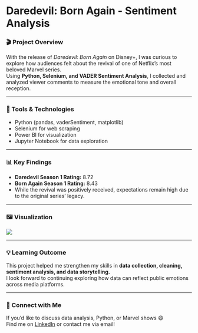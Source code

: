 # Daredevil: Born Again - Sentiment Analysis

### 🎬 Project Overview
With the release of *Daredevil: Born Again* on Disney+, I was curious to explore how audiences felt about the revival of one of Netflix’s most beloved Marvel series.  
Using **Python, Selenium, and VADER Sentiment Analysis**, I collected and analyzed viewer comments to measure the emotional tone and overall reception.

---

### 🧰 Tools & Technologies
- Python (pandas, vaderSentiment, matplotlib)
- Selenium for web scraping
- Power BI for visualization
- Jupyter Notebook for data exploration

---

### 📊 Key Findings
- **Daredevil Season 1 Rating:** 8.72  
- **Born Again Season 1 Rating:** 8.43  
- While the revival was positively received, expectations remain high due to the original series’ legacy.

---

### 🖼️ Visualization
![](visualization/powerbi_dashboard.png)

---

### 💡 Learning Outcome
This project helped me strengthen my skills in **data collection, cleaning, sentiment analysis, and data storytelling.**  
I look forward to continuing exploring how data can reflect public emotions across media platforms.

---

### 🔗 Connect with Me
If you’d like to discuss data analysis, Python, or Marvel shows 😄  
Find me on [LinkedIn](https://www.linkedin.com/in/jae-hwan-kim-274190100/) or contact me via email!
